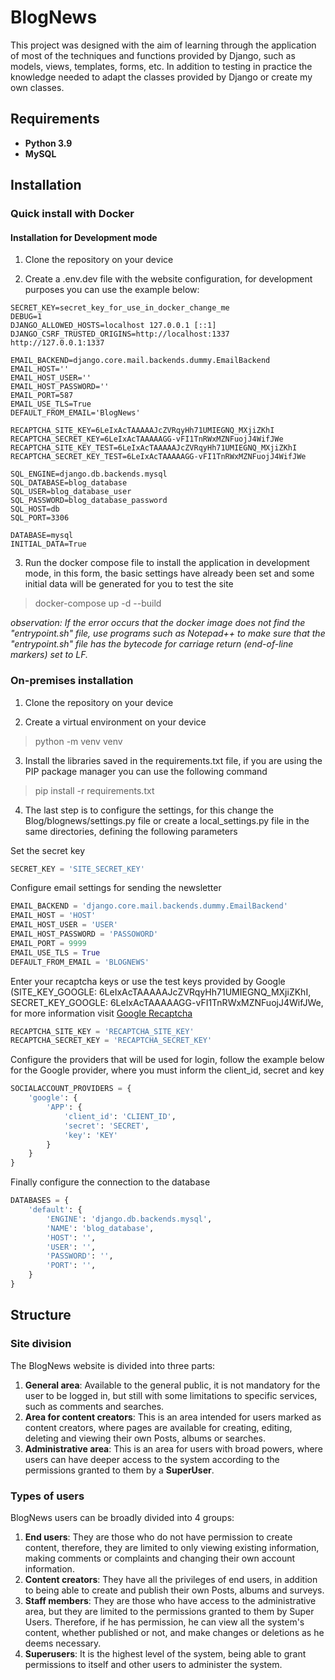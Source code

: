 # BlogNews

This project was designed with the aim of learning through the application of most of the techniques and functions provided by Django, such as models, views, templates, forms, etc. In addition to testing in practice the knowledge needed to adapt the classes provided by Django or create my own classes.



## Requirements
* **Python 3.9**
* **MySQL**

## Installation

### Quick install with Docker
#### Installation for Development mode
1. Clone the repository on your device

2. Create a .env.dev file with the website configuration, for development purposes you can use the example below:
~~~
SECRET_KEY=secret_key_for_use_in_docker_change_me
DEBUG=1
DJANGO_ALLOWED_HOSTS=localhost 127.0.0.1 [::1]
DJANGO_CSRF_TRUSTED_ORIGINS=http://localhost:1337 http://127.0.0.1:1337

EMAIL_BACKEND=django.core.mail.backends.dummy.EmailBackend
EMAIL_HOST=''
EMAIL_HOST_USER=''
EMAIL_HOST_PASSWORD=''
EMAIL_PORT=587
EMAIL_USE_TLS=True
DEFAULT_FROM_EMAIL='BlogNews'

RECAPTCHA_SITE_KEY=6LeIxAcTAAAAAJcZVRqyHh71UMIEGNQ_MXjiZKhI
RECAPTCHA_SECRET_KEY=6LeIxAcTAAAAAGG-vFI1TnRWxMZNFuojJ4WifJWe
RECAPTCHA_SITE_KEY_TEST=6LeIxAcTAAAAAJcZVRqyHh71UMIEGNQ_MXjiZKhI
RECAPTCHA_SECRET_KEY_TEST=6LeIxAcTAAAAAGG-vFI1TnRWxMZNFuojJ4WifJWe

SQL_ENGINE=django.db.backends.mysql
SQL_DATABASE=blog_database
SQL_USER=blog_database_user
SQL_PASSWORD=blog_database_password
SQL_HOST=db
SQL_PORT=3306

DATABASE=mysql
INITIAL_DATA=True
~~~

3. Run the docker compose file to install the application in development mode, in this form, the basic settings have already been set and some initial data will be generated for you to test the site
> docker-compose up -d --build 

*observation: If the error occurs that the docker image does not find the "entrypoint.sh" file, use programs such as Notepad++ to make sure that the "entrypoint.sh" file has the bytecode for carriage return (end-of-line markers) set to LF.*

### On-premises installation
1. Clone the repository on your device

2. Create a virtual environment on your device
> python -m venv venv

3. Install the libraries saved in the requirements.txt file, if you are using the PIP package manager you can use the following command
> pip install -r requirements.txt

4. The last step is to configure the settings, for this change the Blog/blognews/settings.py file or create a local_settings.py file in the same directories, defining the following parameters

Set the secret key
~~~python
SECRET_KEY = 'SITE_SECRET_KEY'
~~~

Configure email settings for sending the newsletter
~~~python
EMAIL_BACKEND = 'django.core.mail.backends.dummy.EmailBackend'
EMAIL_HOST = 'HOST'
EMAIL_HOST_USER = 'USER'
EMAIL_HOST_PASSWORD = 'PASSOWORD'
EMAIL_PORT = 9999
EMAIL_USE_TLS = True
DEFAULT_FROM_EMAIL = 'BLOGNEWS'
~~~

Enter your recaptcha keys or use the test keys provided by Google (SITE_KEY_GOOGLE: 6LeIxAcTAAAAAJcZVRqyHh71UMIEGNQ_MXjiZKhI, SECRET_KEY_GOOGLE: 6LeIxAcTAAAAAGG-vFI1TnRWxMZNFuojJ4WifJWe, for more information visit [Google Recaptcha](https://developers.google.com/recaptcha/docs/faq)
~~~python
RECAPTCHA_SITE_KEY = 'RECAPTCHA_SITE_KEY'
RECAPTCHA_SECRET_KEY = 'RECAPTCHA_SECRET_KEY'
~~~

Configure the providers that will be used for login, follow the example below for the Google provider, where you must inform the client_id, secret and key
~~~python
SOCIALACCOUNT_PROVIDERS = {
    'google': {
        'APP': {
            'client_id': 'CLIENT_ID',
            'secret': 'SECRET',
            'key': 'KEY'
        }
    }
}
~~~
 
Finally configure the connection to the database
~~~python
DATABASES = {
    'default': {
        'ENGINE': 'django.db.backends.mysql',
        'NAME': 'blog_database',
        'HOST': '',
        'USER': '',
        'PASSWORD': '',
        'PORT': '',
    }
}
~~~

## Structure

### Site division

The BlogNews website is divided into three parts:

1. **General area**: Available to the general public, it is not mandatory for the user to be logged in, but still with some limitations to specific services, such as comments and searches.
2. **Area for content creators**: This is an area intended for users marked as content creators, where pages are available for creating, editing, deleting and viewing their own Posts, albums or searches.
3. **Administrative area**: This is an area for users with broad powers, where users can have deeper access to the system according to the permissions granted to them by a **SuperUser**.

### Types of users

BlogNews users can be broadly divided into 4 groups:

1. **End users**: They are those who do not have permission to create content, therefore, they are limited to only viewing existing information, making comments or complaints and changing their own account information.
2. **Content creators**: They have all the privileges of end users, in addition to being able to create and publish their own Posts, albums and surveys.
3. **Staff members**: They are those who have access to the administrative area, but they are limited to the permissions granted to them by Super Users. Therefore, if he has permission, he can view all the system's content, whether published or not, and make changes or deletions as he deems necessary.
4. **Superusers**: It is the highest level of the system, being able to grant permissions to itself and other users to administer the system.
